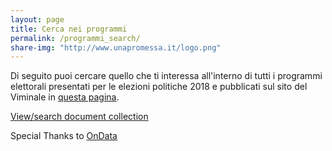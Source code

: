 ```yaml
---
layout: page
title: Cerca nei programmi
permalink: /programmi_search/
share-img: "http://www.unapromessa.it/logo.png"
---
```


Di seguito puoi cercare quello che ti interessa all'interno di tutti i programmi elettorali presentati per le elezioni politiche 2018 e pubblicati sul sito del Viminale in [questa pagina](http://dait.interno.gov.it/elezioni/trasparenza).

<div id="DC-search-projectid-37136-elezioni-2018" class="DC-embed DC-embed-search DC-search-container"></div><script src="//assets.documentcloud.org/embed/loader.js"></script><script>  dc.embed.load('https://www.documentcloud.org/search/embed/', {    q: "projectid: 37136-elezioni-2018 ",    container: "#DC-search-projectid-37136-elezioni-2018",    title: "",    order: "score",    per_page: 12,    search_bar: true,    organization: 2063  });</script><noscript>  <a href="https://www.documentcloud.org/public/search/projectid%3A%2037136-elezioni-2018%20">View/search document collection</a></noscript>

Special Thanks to [OnData](http://ondata.it/)
